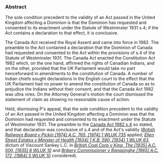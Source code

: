 ### Abstract

The sole condition precedent to the validity of an Act passed in the United Kingdom affecting a Dominion is that the Dominion has requested and consented to its enactment under the Statute of Westminster 1931 s.4; if the Act contains a declaration to that effect, it is conclusive. 

The Canada Act received the Royal Assent and came into force in 1982. The preamble to the Act contained a declaration that the Dominion of Canada had requested and consented to the Act within the provisions of s.4 of the Statute of Westminster 1931. The Canada Act enacted the Constitution Act 1982 which, on the one hand, affirmed the rights of Canadian Indians, and on the other, provided that the UK Parliament would take no part henceforward in amendments to the constitution of Canada. A number of Indian chiefs sought declarations in the English court to the effect that the UK Parliament had no power to amend the constitution of Canada so as to prejudice the Indians without their consent, and that the Canada Act 1982 was ultra vires. On the Attorney General's motion the court dismissed the statement of claim as showing no reasonable cause of action.

Held, dismissing P's appeal, that the sole condition precedent to the validity of an Act passed in the United Kingdom affecting a Dominion was that the Dominion had requested and consented to its enactment under the Statute of Westminster 1931. The preamble to the [Canada Act 1982 s.4](https://uk.westlaw.com/Document/I16C17160E44A11DA8D70A0E70A78ED65/View/FullText.html?originationContext=document&transitionType=DocumentItem&ppcid=7905d67f4026410fa21a7079b8eaab4d&contextData=(sc.Default)) so stated, and that declaration was conclusive of s.4 and of the Act's validity (_[British Railways Board v Pickin [1974] A.C. 765, [1974] 1 WLUK 735](https://uk.westlaw.com/Document/I7B736AF0E42711DA8FC2A0F0355337E9/View/FullText.html?originationContext=document&transitionType=DocumentItem&ppcid=7905d67f4026410fa21a7079b8eaab4d&contextData=(sc.Default))_ applied; _[Ellen Street Estates v Minister of Health [1934] 1 K.B. 590, [1934] 1 WLUK 63](https://uk.westlaw.com/Document/IA0E1C8E1E42711DA8FC2A0F0355337E9/View/FullText.html?originationContext=document&transitionType=DocumentItem&ppcid=7905d67f4026410fa21a7079b8eaab4d&contextData=(sc.Default))_, dictum of Viscount Sankey L.C. in _[British Coal Corp v King, The [1935] A.C. 500, [1935] 6 WLUK 10](https://uk.westlaw.com/Document/I7AD50810E42711DA8FC2A0F0355337E9/View/FullText.html?originationContext=document&transitionType=DocumentItem&ppcid=7905d67f4026410fa21a7079b8eaab4d&contextData=(sc.Default))_ and _[Bribery Commissioner v Ranasinghe [1965] A.C. 172, [1964] 5 WLUK 10](https://uk.westlaw.com/Document/I7A4FF990E42711DA8FC2A0F0355337E9/View/FullText.html?originationContext=document&transitionType=DocumentItem&ppcid=7905d67f4026410fa21a7079b8eaab4d&contextData=(sc.Default))_ considered).